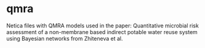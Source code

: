 # qmra

Netica files with QMRA models used in the paper: Quantitative microbial risk assessment of a non-membrane based indirect potable water reuse  system using Bayesian networks from Zhiteneva et al.
